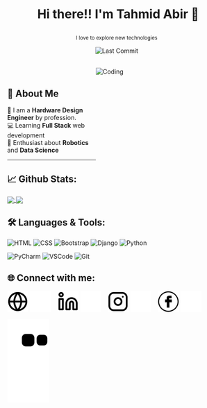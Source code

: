 # <p align="center">️ **Hi there!! I'm Tahmid Abir** 👋 </p>
<p align="center">️<small>I love to explore new technologies</small></p>

<p align="center">


</a>
<img alt="Last Commit" src="https://img.shields.io/github/last-commit/tahmidabir/tahmidabir?logo=markdown&label=LAST+UPDATE&color=29bf12&style=flat">
</p>
</br>
<img align="right" alt="Coding" width="300" height="225" src="https://miro.medium.com/max/1400/0*C-cPP9D2MIyeexAT.gif">
</br>

##   👨 **About Me**

🚀 I am a **Hardware Design Engineer** by profession.<br/>
💻 Learning **Full Stack** web development <br/>
🤖 Enthusiast about **Robotics** and **Data Science**

---

## 📈 **Github Stats:**

<a href="https://github.com/tahmidabir">
<img width="440" align="center" src="https://github-readme-stats.vercel.app/api?username=tahmidabir&show_icons=true&include_all_commits=true&theme=tokyonight&count_private=true">
</a>
<a href="https://github.com/tahmidabir/github-readme-stats">
<img align="center" src="https://github-readme-stats.anuraghazra1.vercel.app/api/top-langs/?username=tahmidabir&layout=compact&theme=tokyonight" />
</a>

</br>

## 🛠️ **Languages & Tools:**

![HTML](https://img.shields.io/badge/html%20-%23E34F26.svg?&style=for-the-badge&logo=html5&logoColor=white)
![CSS](https://img.shields.io/badge/css%20-%231572B6.svg?&style=for-the-badge&logo=css3&logoColor=white)
![Bootstrap](https://img.shields.io/badge/Bootstrap-563D7C?style=for-the-badge&logo=bootstrap&logoColor=white)
![Django](https://img.shields.io/badge/-Django-blue?style=for-the-badge&logo=django)
![Python](https://img.shields.io/badge/-Python-green?&style=for-the-badge&logo=python&ogoColor=white)

![PyCharm](https://img.shields.io/badge/-Pycharm-019733?style=for-the-badge&logo=pycharm)
![VSCode](https://img.shields.io/badge/-vscode-007ACC?style=for-the-badge&logo=visual-studio-code)
![Git](https://img.shields.io/badge/git%20-%23F05032.svg?&style=for-the-badge&logo=git&logoColor=white)


[//]: # (## 🌐 **Reach out to me:** ️)

[//]: # ()
[//]: # ([<img src="https://img.shields.io/badge/LinkedIn-informational?style=for-the-badge&labelColor=black&logo=linkedin&logoColor=0077b5&&color=0077b5"/>][linkedin])

[//]: # ([<img src="https://img.shields.io/badge/Gmail-informational?style=for-the-badge&labelColor=black&logoColor=d14836&logo=gmail&color=d14836"/>][gmail])

[//]: # ([<img src="https://img.shields.io/badge/Github-informational?style=for-the-badge&labelColor=black&logo=github&color=7d88e6"/>][github])

[//]: # ([<img src="	https://img.shields.io/badge/Facebook-1877F2?style=for-the-badge&logo=facebook&logoColor=white"/>][facebook])

[//]: # ([<img src="https://img.shields.io/badge/tahmidabir.me-000000?style=for-the-badge&logo=About.me&logoColor=white"/>][website])

[//]: # (<!-- Links of Definitions -->)

[//]: # ()
[//]: # ([linkedin]: https://www.linkedin.com/in/tahmidabir/)

[//]: # ([gmail]: mailto:tahmidabir2017@gmail.com)

[//]: # ([github]: https://github.com/tahmidabir)

[//]: # ()
[//]: # ([facebook]: https://www.facebook.com/tahmidabir2017)

[//]: # ([website]:www.tahmidabir.me)



## 🌐 **Connect with me:** ️


[![website](./img/globe-light.svg)](https://tahmidabir.me#gh-light-mode-only)
[![website](./img/globe-dark.svg)](https://tahmidabir.me#gh-dark-mode-only)
&nbsp;&nbsp;
[![website](./img/linkedin-light.svg)](https://linkedin.com/in/tahmidabir#gh-light-mode-only)
[![website](./img/linkedin-dark.svg)](https://linkedin.com/in/tahmidabir#gh-dark-mode-only)
&nbsp;&nbsp;
[![website](./img/instagram-light.svg)](https://www.instagram.com/_tahmid.abir/#gh-light-mode-only)
[![website](./img/instagram-dark.svg)](https://www.instagram.com/_tahmid.abir/#gh-dark-mode-only)
&nbsp;&nbsp;
[![website](./img/facebook-light.svg)](https://www.facebook.com/tahmidabir2017#gh-light-mode-only)
[![website](./img/facebook-dark.svg)](https://www.facebook.com/tahmidabir2017#gh-dark-mode-only)



<img src="https://raw.githubusercontent.com/tahmidabir/tahmidabir/output/github-contribution-grid-snake.svg" />

